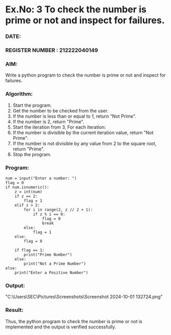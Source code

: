 # Ex.No: 3 To check the number is prime or not and inspect for failures.
 
### DATE:                                                                            
### REGISTER NUMBER : 212222040149
### AIM: 
Write a python program to check the number is prime or not and inspect for failures.
 
### Algorithm:
1. Start the program.
2. Get the number to be checked from the user.
3. If the number is less than or equal to 1, return "Not Prime".
4. If the number is 2, return "Prime".
5. Start the iteration from 3, For each iteration:
6. If the number is divisible by the current iteration value, return "Not Prime".
7. If the number is not divisible by any value from 2 to the square root, return "Prime".
8. Stop the program.

### Program:

```
num = input("Enter a number: ")
flag = 0
if num.isnumeric():
    z = int(num)
    if z == 2:
        flag = 1  
    elif z > 2:
        for i in range(2, z // 2 + 1):  
            if z % i == 0:
                flag = 0  
                break
        else:
            flag = 1  
    else:
        flag = 0  
    
    if flag == 1:
        print("Prime Number")
    else:
        print("Not a Prime Number")
else:
    print("Enter a Positive Number")
```

### Output:
"C:\Users\SEC\Pictures\Screenshots\Screenshot 2024-10-01 132724.png"



### Result:
Thus, the python program to check the number is prime or not is implemented and the output is verified successfully.

